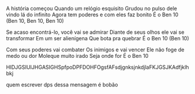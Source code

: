 A história começou
Quando um relógio esquisito
Grudou no pulso dele vindo lá do infinito
Agora tem poderes e com eles faz bonito
É o Ben 10
(Ben 10, Ben 10, Ben 10)

Se acaso encontrá-lo, você vai se admirar
Diante de seus olhos ele vai se transformar
Em um ser alienígena
Que bota pra quebrar
É o Ben 10
(Ben 10)

Com seus poderes vai combater
Os inimigos e vai vencer
Ele não foge de medo ou dor
Moleque muito irado
Seja onde for
É o Ben 10


HIDJGSIUIJHGASIGHSpfpoDPFDOHFOgsfAFsdjgnksjnkdjlaFKJGSJKAdfjklhbkj

quem escrever dps dessa 
mensagem é bobão
